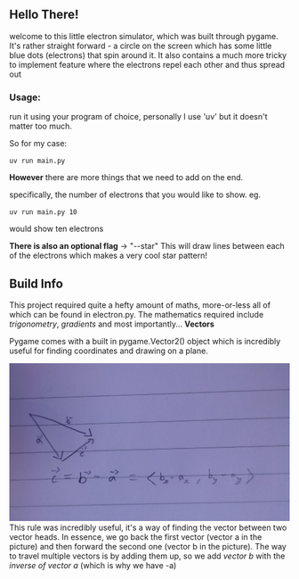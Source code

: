 ## Hello There!

welcome to this little electron simulator, which was built through pygame.
It's rather straight forward - a circle on the screen which has some little blue dots (electrons) that spin around it.
It also contains a much more tricky to implement feature where the electrons repel each other and thus spread out

### Usage:
run it using your program of choice, personally I use 'uv' but it doesn't matter too much.

So for my case:
```
uv run main.py
```
**However** there are more things that we need to add on the end.

specifically, the number of electrons that you would like to show.
eg.
```
uv run main.py 10
```
would show ten electrons

**There is also an optional flag** -> "--star"
This will draw lines between each of the electrons which makes a very cool star pattern!


## Build Info
This project required quite a hefty amount of maths, more-or-less all of which can be found in electron.py.
The mathematics required include *trigonometry*, *gradients* and most importantly...
**Vectors**

Pygame comes with a built in pygame.Vector2() object which is incredibly useful for finding coordinates and drawing on a plane.


![vector head-tail rule](./head-tail_rule.jpg)
This rule was incredibly useful, it's a way of finding the vector between two vector heads.
In essence, we go back the first vector (vector a in the picture) and then forward the second one (vector b in the picture).
The way to travel multiple vectors is by adding them up, so we add *vector b* with the *inverse of vector a* (which is why we have -a)
